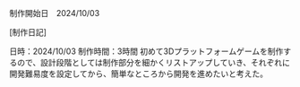 制作開始日　2024/10/03

[制作日記]

日時：2024/10/03  制作時間：3時間
初めて3Dプラットフォームゲームを制作するので、設計段階としては制作部分を細かくリストアップしていき、それぞれに開発難易度を設定してから、簡単なところから開発を進めたいと考えた。
